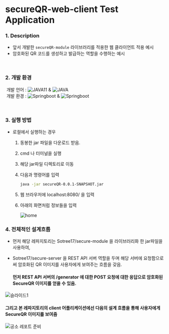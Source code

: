 # secureQR-web-client Test Application


### 1. Description 
- 앞서 개발한 `secureQR-module` 라이브러리를 적용한 웹 클라이언트 적용 예시
- 암호화된 QR 코드를 생성하고 발급하는 역할을 수행하는 예시

<br/>

### 2. 개발 환경
 &nbsp;개발 언어 : ![JAVA11](http://img.shields.io/badge/-Java11-006cb7?style=flat&logo=Java) & ![JAVA](http://img.shields.io/badge/-Javascript-006cb7?style=flat&logo=Javascript)<br/>
  &nbsp;개발 환경 :  ![Springboot](http://img.shields.io/badge/-Springboot2.5.4-000000?style=flat&logo=springboot) & ![Springboot](http://img.shields.io/badge/-Gradle7.1.1-006cb7?style=flat&logo=gradle)


<br/>

### 3. 실행 방법

- 로컬에서 실행하는 경우

  1. 동봉한 jar 파일을 다운로드 받음.

  2. cmd 나 터미널을 실행

  3. 해당 jar파일 디렉토리로 이동

  4. 다음과 명령어를 입력 

     ``` sh
     java -jar secureQR-0.0.1-SNAPSHOT.jar
     ```

  5. 웹 브라우저에 localhost:8080/ 을 입력

  6. 아래의 화면처럼 정보들을 입력
     
     ![home](https://user-images.githubusercontent.com/48395704/132034582-11c36a78-79ae-40e9-8f3d-e806115c6237.gif)







### 4. 전체적인 설계흐름
- 먼저 해당 레파지토리는 Sotree17/secure-module 을 라이브러리화 한 jar파일을 사용하여, 
- Sotree17/secure-server 을 REST API 서버 역할을 두며 해당 서버에 요청함으로써 암호화된 QR 이미지를 사용자에게 보여주는 흐름을 갖음. 




    #### 먼저 REST API 서버의 /generator 에 대한 POST 요청에 대한 응답으로 암호화된 SecureQR 이미지를 얻을 수 있음.
![슬라이드1](https://user-images.githubusercontent.com/54317409/132015823-f53589db-a641-4cbc-9f13-ae636d502e62.PNG)


   #### 그리고 본 레파지토리의 client 어플리케이션에선 다음의 설계 흐름을 통해 사용자에게 SecureQR 이미지를 보여줌 
![공소 레포트 준비](https://user-images.githubusercontent.com/54317409/132016161-6ae74c63-287e-4a60-b0e5-c03af4ebd88a.png)





